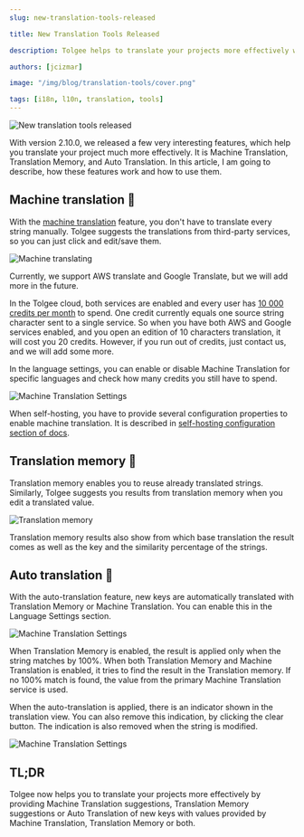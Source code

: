 ```yaml
---
slug: new-translation-tools-released

title: New Translation Tools Released

description: Tolgee helps to translate your projects more effectively with Machine Translation suggestions, Translation Memory suggestions or Auto Translation of new keys.

authors: [jcizmar]

image: "/img/blog/translation-tools/cover.png"

tags: [i18n, l10n, translation, tools]
---
```


![New translation tools released](/img/blog/translation-tools/cover.png)

With version 2.10.0, we released a few very interesting features, which help you translate your project much more
effectively. It is Machine Translation, Translation Memory, and Auto Translation. In this article, I am going to
describe, how these features work and how to use them.

<!--truncate-->

## Machine translation 🤖

With the [machine translation](/features/translation-assistance) feature, you don't have to translate every string manually. Tolgee suggests the
translations from third-party services, so you can just click and edit/save them.

![Machine translating](/img/blog/translation-tools/machine-translating.png)

Currently, we support AWS translate and Google Translate, but we will add more in the future.

In the Tolgee cloud, both services are enabled and every user has [10 000 credits per month](https://tolgee.io/pricing) to spend. One credit
currently equals one source string character sent to a single service. So when you have both AWS and Google services
enabled, and you open an edition of 10 characters translation, it will cost you 20 credits. However, if you run out of
credits, just contact us, and we will add some more.

In the language settings, you can enable or disable Machine Translation for specific languages and check how many
credits you still have to spend.

![Machine Translation Settings](/img/blog/translation-tools/mt-settings.png)

When self-hosting, you have to provide several configuration properties to enable machine translation. It is described
in
[self-hosting configuration section of docs](/docs/platform/self_hosting/configuration#machine-translation).

## Translation memory 🧠

Translation memory enables you to reuse already translated strings. Similarly, Tolgee suggests you results from
translation memory when you edit a translated value.

![Translation memory](/img/blog/translation-tools/tm.png)

Translation memory results also show from which base translation the result comes as well as the key and the similarity
percentage of the strings.

## Auto translation 🎈

With the auto-translation feature, new keys are automatically translated with Translation Memory or Machine Translation.
You can enable this in the Language Settings section.

![Machine Translation Settings](/img/blog/translation-tools/auto-translation.png)

When Translation Memory is enabled, the result is applied only when the string matches by 100%. When both Translation
Memory and Machine Translation is enabled, it tries to find the result in the Translation memory. If no 100% match is
found, the value from the primary Machine Translation service is used.

When the auto-translation is applied, there is an indicator shown in the translation view. You can also remove this
indication, by clicking the clear button. The indication is also removed when the string is modified.

![Machine Translation Settings](/img/blog/translation-tools/mt-indicator.png)

## TL;DR

Tolgee now helps you to translate your projects more effectively by providing Machine Translation suggestions,
Translation Memory suggestions or Auto Translation of new keys with values provided by Machine Translation, Translation
Memory or both.
